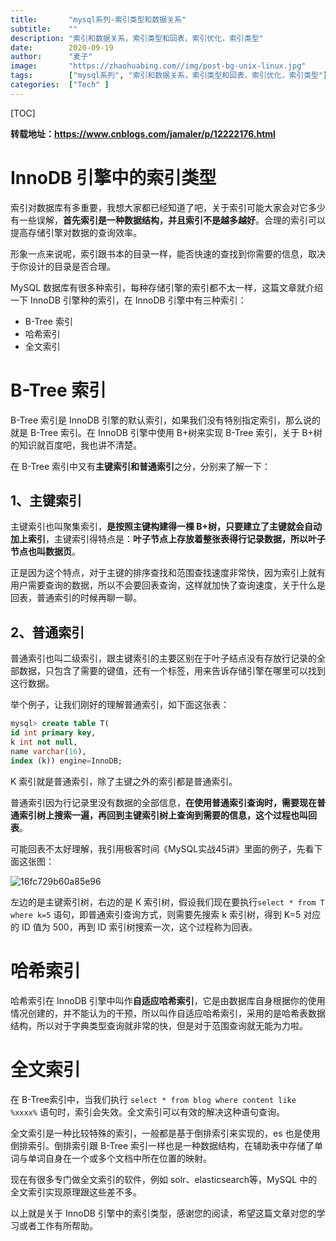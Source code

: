 ```yaml
---
title:       "mysql系列-索引类型和数据关系"
subtitle:    ""
description: "索引和数据关系，索引类型和回表，索引优化，索引类型"
date:        2020-09-19
author:      "麦子"
image:       "https://zhaohuabing.com//img/post-bg-unix-linux.jpg"
tags:        ["mysql系列", "索引和数据关系，索引类型和回表，索引优化，索引类型"]
categories:  ["Tech" ]
---
```


[TOC]

**转载地址：https://www.cnblogs.com/jamaler/p/12222176.html**

# InnoDB 引擎中的索引类型

索引对数据库有多重要，我想大家都已经知道了吧，关于索引可能大家会对它多少有一些误解，**首先索引是一种数据结构，并且索引不是越多越好**。合理的索引可以提高存储引擎对数据的查询效率。

形象一点来说呢，索引跟书本的目录一样，能否快速的查找到你需要的信息，取决于你设计的目录是否合理。

MySQL 数据库有很多种索引，每种存储引擎的索引都不太一样，这篇文章就介绍一下 InnoDB 引擎种的索引，在 InnoDB 引擎中有三种索引：

- B-Tree 索引
- 哈希索引
- 全文索引

# B-Tree 索引

B-Tree 索引是 InnoDB 引擎的默认索引，如果我们没有特别指定索引，那么说的就是 B-Tree 索引。在 InnoDB 引擎中使用 B+树来实现 B-Tree 索引，关于 B+树的知识就百度吧，我也讲不清楚。

在 B-Tree 索引中又有**主键索引和普通索引**之分，分别来了解一下：



## 1、主键索引

主键索引也叫聚集索引，**是按照主键构建得一棵 B+树，只要建立了主键就会自动加上索引**，主键索引得特点是：**叶子节点上存放着整张表得行记录数据，所以叶子节点也叫数据页**。

正是因为这个特点，对于主键的排序查找和范围查找速度非常快，因为索引上就有用户需要查询的数据，所以不会要回表查询，这样就加快了查询速度，关于什么是回表，普通索引的时候再聊一聊。



## 2、普通索引

普通索引也叫二级索引，跟主键索引的主要区别在于叶子结点没有存放行记录的全部数据，只包含了需要的键值，还有一个标签，用来告诉存储引擎在哪里可以找到这行数据。

举个例子，让我们刚好的理解普通索引，如下面这张表：

```sql
mysql> create table T(
id int primary key, 
k int not null, 
name varchar(16),
index (k)) engine=InnoDB;
```

K 索引就是普通索引，除了主键之外的索引都是普通索引。

普通索引因为行记录里没有数据的全部信息，**在使用普通索引查询时，需要现在普通索引树上搜索一遍，再回到主键索引树上查询到需要的信息，这个过程也叫回表**。

可能回表不太好理解，我引用极客时间《MySQL实战45讲》里面的例子，先看下面这张图：

![16fc729b60a85e96](/img/16fc729b60a85e96.png)

左边的是主键索引树，右边的是 K 索引树，假设我们现在要执行`select * from T where k=5` 语句，即普通索引查询方式，则需要先搜索 k 索引树，得到 K=5 对应的 ID 值为 500，再到 ID 索引树搜索一次，这个过程称为回表。



# 哈希索引

哈希索引在 InnoDB 引擎中叫作**自适应哈希索引**，它是由数据库自身根据你的使用情况创建的，并不能认为的干预，所以叫作自适应哈希索引，采用的是哈希表数据结构，所以对于字典类型查询就非常的快，但是对于范围查询就无能为力啦。



# 全文索引

在 B-Tree索引中，当我们执行 `select * from blog where content like %xxxx%` 语句时，索引会失效。全文索引可以有效的解决这种语句查询。

全文索引是一种比较特殊的索引，一般都是基于倒排索引来实现的，es 也是使用倒排索引。倒排索引跟 B-Tree 索引一样也是一种数据结构，在辅助表中存储了单词与单词自身在一个或多个文档中所在位置的映射。

现在有很多专门做全文索引的软件，例如 solr、elasticsearch等，MySQL 中的全文索引实现原理跟这些差不多。

以上就是关于 InnoDB 引擎中的索引类型，感谢您的阅读，希望这篇文章对您的学习或者工作有所帮助。











































